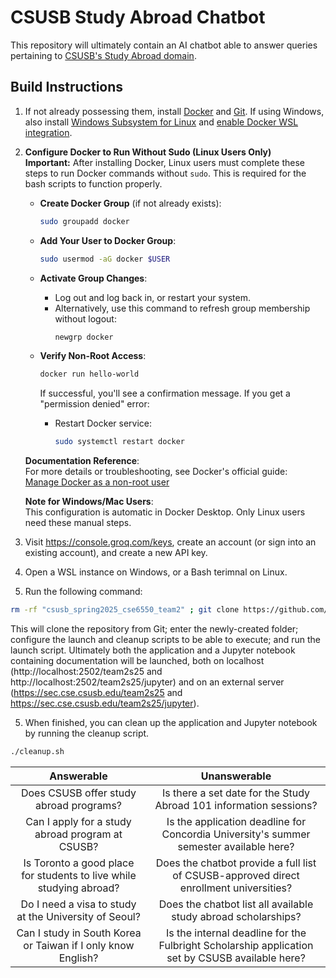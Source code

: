 # CSUSB Study Abroad Chatbot

This repository will ultimately contain an AI chatbot able to answer queries pertaining to [CSUSB's Study Abroad domain](https://goabroad.csusb.edu/).

## Build Instructions
1. If not already possessing them, install [Docker](<https://www.docker.com/>) and [Git](https://git-scm.com/downloads). If using Windows, also install [Windows Subsystem for Linux](https://learn.microsoft.com/en-us/windows/wsl/install) and [enable Docker WSL integration](https://docs.docker.com/desktop/features/wsl/).
2. **Configure Docker to Run Without Sudo (Linux Users Only)**  
   **Important:** After installing Docker, Linux users must complete these steps to run Docker commands without `sudo`. This is required for the bash scripts to function properly.

   - **Create Docker Group** (if not already exists):
     ```bash
     sudo groupadd docker
     ```

   - **Add Your User to Docker Group**:
     ```bash
     sudo usermod -aG docker $USER
     ```

   - **Activate Group Changes**:
     - Log out and log back in, or restart your system.
     - Alternatively, use this command to refresh group membership without logout:
       ```bash
       newgrp docker
       ```

   - **Verify Non-Root Access**:
     ```bash
     docker run hello-world
     ```
     If successful, you'll see a confirmation message. If you get a "permission denied" error:
     - Restart Docker service:
       ```bash
       sudo systemctl restart docker
       ```
   **Documentation Reference**:  
   For more details or troubleshooting, see Docker's official guide:  
   [Manage Docker as a non-root user](https://docs.docker.com/engine/install/linux-postinstall/#manage-docker-as-a-non-root-user)

   **Note for Windows/Mac Users**:  
   This configuration is automatic in Docker Desktop. Only Linux users need these manual steps.

3. Visit https://console.groq.com/keys, create an account (or sign into an existing account), and create a new API key.
4. Open a<!--n administrative or elevated--> WSL instance on Windows, or a Bash terimnal on Linux.
5. Run the following command:
```bash
rm -rf "csusb_spring2025_cse6550_team2" ; git clone https://github.com/DrAlzahraniProjects/csusb_spring2025_cse6550_team2.git ; cd "csusb_spring2025_cse6550_team2" ; chmod +x ./cleanup.sh ; chmod +x ./launch.sh ; ./launch.sh
```
This will clone the repository from Git; enter the newly-created folder; configure the launch and cleanup scripts to be able to execute; and run the launch script. Ultimately both the application and a Jupyter notebook containing documentation will be launched, both on localhost (http://localhost:2502/team2s25 and http://localhost:2502/team2s25/jupyter) and on an external server (https://sec.cse.csusb.edu/team2s25 and https://sec.cse.csusb.edu/team2s25/jupyter).

5. When finished, you can clean up the application and Jupyter notebook by running the cleanup script.
```bash
./cleanup.sh
```
|                       Answerable                                    | Unanswerable                                                                                    | 
|:-------------:                                                      |:--------------:                                                                                 |
| Does CSUSB offer study abroad programs?                             | Is there a set date for the Study Abroad 101 information sessions?                              | 
| Can I apply for a study abroad program at CSUSB?                    | Is the application deadline for Concordia University's summer semester available here?          | 
| Is Toronto a good place for students to live while studying abroad? | Does the chatbot provide a full list of CSUSB-approved direct enrollment universities?          |
| Do I need a visa to study at the University of Seoul?               | Does the chatbot list all available study abroad scholarships?                                  |
| Can I study in South Korea or Taiwan if I only know English?        | Is the internal deadline for the Fulbright Scholarship application set by CSUSB available here? |
